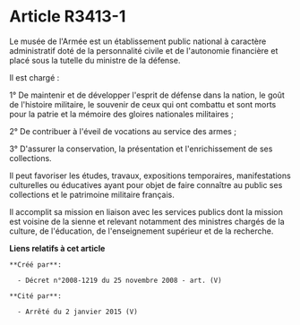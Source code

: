 # Article R3413-1

Le musée de l'Armée est un établissement public national à caractère administratif doté de la personnalité civile et de
l'autonomie financière et placé sous la tutelle du ministre de la défense.

Il est chargé :

1° De maintenir et de développer l'esprit de défense dans la nation, le goût de l'histoire militaire, le souvenir de ceux qui
ont combattu et sont morts pour la patrie et la mémoire des gloires nationales militaires ;

2° De contribuer à l'éveil de vocations au service des armes ;

3° D'assurer la conservation, la présentation et l'enrichissement de ses collections.

Il peut favoriser les études, travaux, expositions temporaires, manifestations culturelles ou éducatives ayant pour objet de
faire connaître au public ses collections et le patrimoine militaire français.

Il accomplit sa mission en liaison avec les services publics dont la mission est voisine de la sienne et relevant notamment
des ministres chargés de la culture, de l'éducation, de l'enseignement supérieur et de la recherche.

**Liens relatifs à cet article**

	**Créé par**:

	  - Décret n°2008-1219 du 25 novembre 2008 - art. (V)

	**Cité par**:

	  - Arrêté du 2 janvier 2015 (V)
